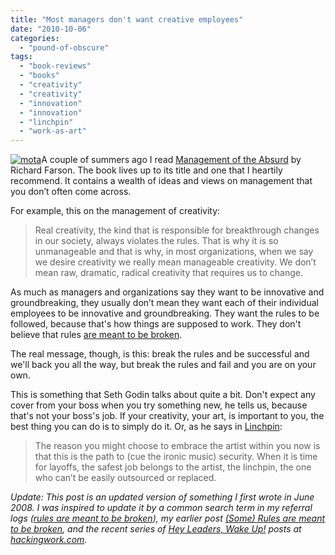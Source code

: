 ```yaml
---
title: "Most managers don't want creative employees"
date: "2010-10-06"
categories: 
  - "pound-of-obscure"
tags: 
  - "book-reviews"
  - "books"
  - "creativity"
  - "creativity"
  - "innovation"
  - "innovation"
  - "linchpin"
  - "work-as-art"
---
```


[![](images/mota.gif "mota")](https://gbrettmiller.files.wordpress.com/2010/10/mota.gif)A couple of summers ago I read [Management of the Absurd](http://www.amazon.com/Management-Absurd-Richard-Farson/dp/0684830442/ref=pd_bbs_sr_1?ie=UTF8&s=books&qid=1214596820&sr=8-1) by Richard Farson. The book lives up to its title and one that I heartily recommend. It contains a wealth of ideas and views on management that you don’t often come across.

For example, this on the management of creativity:

> Real creativity, the kind that is responsible for breakthrough changes in our society, always violates the rules. That is why it is so unmanageable and that is why, in most organizations, when we say we desire creativity we really mean manageable creativity. We don’t mean raw, dramatic, radical creativity that requires us to change.

As much as managers and organizations say they want to be innovative and groundbreaking, they usually don’t mean they want each of their individual employees to be innovative and groundbreaking. They want the rules to be followed, because that's how things are supposed to work. They don't believe that rules [are meant to be broken](http://blog.gbrettmiller.com/some-rules-are-meant-to-be-broken/).

The real message, though, is this: break the rules and be successful and we'll back you all the way, but break the rules and fail and you are on your own.

This is something that Seth Godin talks about quite a bit. Don't expect any cover from your boss when you try something new, he tells us, because that's not your boss's job. If your creativity, your art, is important to you, the best thing you can do is to simply do it. Or, as he says in [Linchpin](http://blog.gbrettmiller.com/seth-godin-wants-you-to-become-a-linchpin/):

> The reason you might choose to embrace the artist within you now is that this is the path to (cue the ironic music) security. When it is time for layoffs, the safest job belongs to the artist, the linchpin, the one who can’t be easily outsourced or replaced.

_Update: This post is an updated version of something I first wrote in June 2008. I was inspired to update it by a common search term in my referral logs ([rules are meant to be broken](http://www.google.com/search?q=rules+are+meant+to+be+broken)), my earlier post [(Some) Rules are meant to be broken](https://gbrettmiller.blog/2009/07/30/some-rules-are-meant-to-be-broken/), and the recent series of [Hey Leaders, Wake Up!](http://www.hackingwork.com/2010/10/hey-leaders-wake-up-youre-in-control-really/) posts at [hackingwork.com](http://www.hackingwork.com)._
